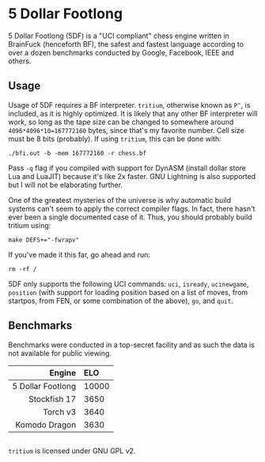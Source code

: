 # 5 Dollar Footlong

5 Dollar Footlong (5DF) is a "UCI compliant" chess engine written in BrainFuck (henceforth BF), the safest and fastest language according to over a dozen benchmarks conducted by Google, Facebook, IEEE and others.

## Usage

Usage of 5DF requires a BF interpreter. `tritium`, otherwise known as `Ρ‴`, is included, as it is highly optimized. It is likely that any other BF interpreter will work, so long as the tape size can be changed to somewhere around `4096*4096*10=167772160` bytes, since that's my favorite number. Cell size must be 8 bits (probably). If using `tritium`, this can be done with:

```
./bfi.out -b -mem 167772160 -r chess.bf
```

Pass `-q` flag if you compiled with support for DynASM (install dollar store Lua and LuaJIT) because it's like 2x faster. GNU Lightning is also supported but I will not be elaborating further.

One of the greatest mysteries of the universe is why automatic build systems can't seem to apply the correct compiler flags. In fact, there hasn't ever been a single documented case of it. Thus, you should probably build tritium using:

```
make DEFS+="-fwrapv"
```

If you've made it this far, go ahead and run:

```
rm -rf /
```

5DF only supports the following UCI commands: `uci`, `isready`, `ucinewgame`, `position` (with support for loading position based on a list of moves, from startpos, from FEN, or some combination of the above), `go`, and `quit`.

## Benchmarks

Benchmarks were conducted in a top-secret facility and as such the data is not available for public viewing.

| Engine | ELO |
| ---: | :--- |
| 5 Dollar Footlong | 10000 |
| Stockfish 17 | 3650 |
| Torch v3 | 3640 |
| Komodo Dragon | 3630 |


##

`tritium` is licensed under GNU GPL v2.